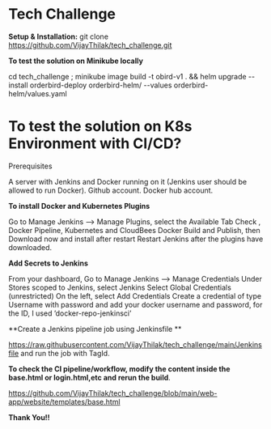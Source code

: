 # Tech Challenge

**Setup & Installation:**
git clone https://github.com/VijayThilak/tech_challenge.git 

**To test the solution on Minikube locally**

cd  tech_challenge ; minikube image build -t obird-v1 . &&  helm upgrade --install orderbird-deploy  orderbird-helm/ --values orderbird-helm/values.yaml


# To test the solution on K8s Environment with CI/CD?

Prerequisites

A server with Jenkins and Docker running on it (Jenkins user should be allowed to run Docker).
Github account.
Docker hub account.


**To install  Docker and Kubernetes Plugins**

Go to Manage Jenkins —> Manage Plugins, select the Available Tab
Check , Docker Pipeline, Kubernetes and CloudBees Docker Build and Publish, then Download now and install after restart
Restart Jenkins after the plugins have downloaded.


**Add Secrets to Jenkins**

From your dashboard, Go to Manage Jenkins —> Manage Credentials
Under Stores scoped to Jenkins, select Jenkins
Select Global Credentials (unrestricted)
On the left, select Add Credentials
Create a credential of type Username with password and add your docker username and password, for the ID, I used ’docker-repo-jenkinsci’


**Create a Jenkins pipeline job using Jenkinsfile **

https://raw.githubusercontent.com/VijayThilak/tech_challenge/main/Jenkinsfile and run the job with TagId.


**To check the CI pipeline/workflow, modify the content inside the base.html or login.html,etc and rerun the build**.

https://github.com/VijayThilak/tech_challenge/blob/main/web-app/website/templates/base.html

**Thank You!!**
